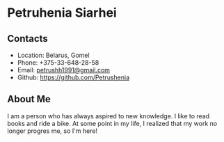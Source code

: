 # Petruhenia Siarhei

## Contacts

- Location: Belarus, Gomel
- Phone: +375-33-648-28-58
- Email: petrushh1991@gmail.com
- Github: <https://github.com/Petrushenia>

## About Me

I am a person who has always aspired to new knowledge.
I like to read books and ride a bike. At some point in my life,
I realized that my work no longer progres me, so I'm here!
